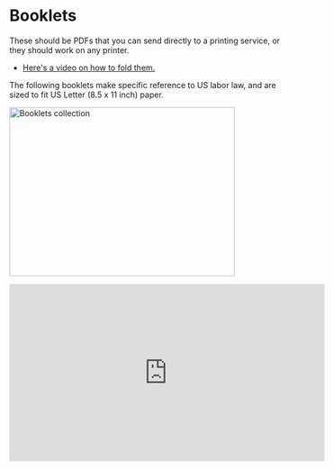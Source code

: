 # Booklets

These should be PDFs that you can send directly to a printing service, or they should work on any printer.

* [Here's a video on how to fold them.](https://www.youtube.com/watch?v=CnHDdw4_2n0)

The following booklets make specific reference to US labor law, and are sized to fit US Letter (8.5 x 11 inch) paper.

<a target="_blank" href="https://jpmcworkers.com/img/posters/Booklets%20collection.jpg"><img src="https://jpmcworkers.com/img/posters/Booklets%20collection.jpg" alt="Booklets collection" width="400" height="300"></a>

<iframe width="560" height="315" src="https://www.youtube-nocookie.com/embed/CnHDdw4_2n0?si=4cQ8qlr2bymKDczF" title="YouTube video player" frameborder="0" allow="accelerometer; autoplay; clipboard-write; encrypted-media; gyroscope; picture-in-picture; web-share" referrerpolicy="strict-origin-when-cross-origin" allowfullscreen />

*We would love if someone would create booklets suitable for other countries.*

**Tips on authoring booklets of your own are at the bottom of this page.**

## The SPIT Booklet

* [The SPIT Booklet in color](./SPIT-color.pdf)
* [The SPIT Booklet in black and white](./SPIT-bw.pdf)

##  -- Build Yours Now

* [Your Right to Union in color](./Right-to-Union.pdf)

A version optimized for black-and-white is forthcoming.
The color version *will work* if printed in B&W.

# Authoring Booklets

Keep it terse. You have no room!

Remember visual hierarchy: Use different font sizes and styles to distinguish headers and bullet points from body text.

Reggie recommends around 750 words.

[Inkscape](https://inkscape.org/)
and
[Canva](https://www.canva.com/)
have both worked, but in theory any drawing or desktop-publishing application should work.
One of us means to experiment with [Scribus](https://www.scribus.net/).
Paid choices include Adobe Illustrator and Corel Draw.

The discord may or may not offer templates for one or more of these formats.

The basic layout is:

<table border="1">
<tr><td>Page 6</td><td>Page 5</td><td>Page 4</td><td>Page 3</td></tr>
<tr><td>Back Cover</td><td>Front Cover</td><td>Page 1</td><td>Page 2</td></tr>
</table>

Note that the top row is upside down.

